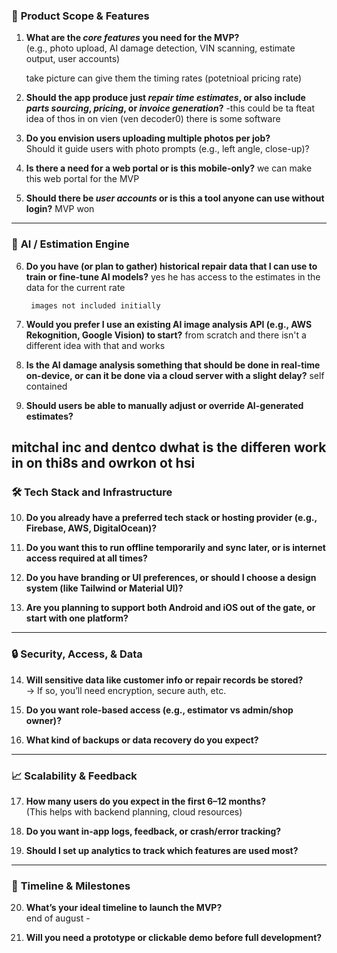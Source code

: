 ### 📲 **Product Scope & Features**
1. **What are the *core features* you need for the MVP?**  
   (e.g., photo upload, AI damage detection, VIN scanning, estimate output, user accounts)
   
   take picture can give them the timing rates (potetnioal pricing rate)

2. **Should the app produce just *repair time estimates*, or also include *parts sourcing*, *pricing*, or *invoice generation*?**
    -this could be ta fteat idea of thos in on vien (ven decoder0)
    there is some software 

3. **Do you envision users uploading multiple photos per job?**  
   Should it guide users with photo prompts (e.g., left angle, close-up)?

4. **Is there a need for a web portal or is this mobile-only?**
    we can make this web portal for the MVP

5. **Should there be *user accounts* or is this a tool anyone can use without login?**
    MVP won 

---

### 🧠 **AI / Estimation Engine**
6. **Do you have (or plan to gather) historical repair data that I can use to train or fine-tune AI models?**
    yes he has access to the estimates in the data for the current rate

        images not included initially 

7. **Would you prefer I use an existing AI image analysis API (e.g., AWS Rekognition, Google Vision) to start?**
    from scratch and there isn't a different idea with that and works

8. **Is the AI damage analysis something that should be done in real-time on-device, or can it be done via a cloud server with a slight delay?**
        self contained

9. **Should users be able to manually adjust or override AI-generated estimates?**

mitchal inc and dentco  dwhat is the differen work in on thi8s and owrkon ot hsi
---

### 🛠️ **Tech Stack and Infrastructure**
10. **Do you already have a preferred tech stack or hosting provider (e.g., Firebase, AWS, DigitalOcean)?**

11. **Do you want this to run offline temporarily and sync later, or is internet access required at all times?**

12. **Do you have branding or UI preferences, or should I choose a design system (like Tailwind or Material UI)?**

13. **Are you planning to support both Android and iOS out of the gate, or start with one platform?**

---

### 🔒 **Security, Access, & Data**
14. **Will sensitive data like customer info or repair records be stored?**  
   → If so, you’ll need encryption, secure auth, etc.

15. **Do you want role-based access (e.g., estimator vs admin/shop owner)?**

16. **What kind of backups or data recovery do you expect?**

---

### 📈 **Scalability & Feedback**
17. **How many users do you expect in the first 6–12 months?**  
   (This helps with backend planning, cloud resources)

18. **Do you want in-app logs, feedback, or crash/error tracking?**

19. **Should I set up analytics to track which features are used most?**

---

### 📅 **Timeline & Milestones**
20. **What’s your ideal timeline to launch the MVP?**  
    end of august - 

21. **Will you need a prototype or clickable demo before full development?**



